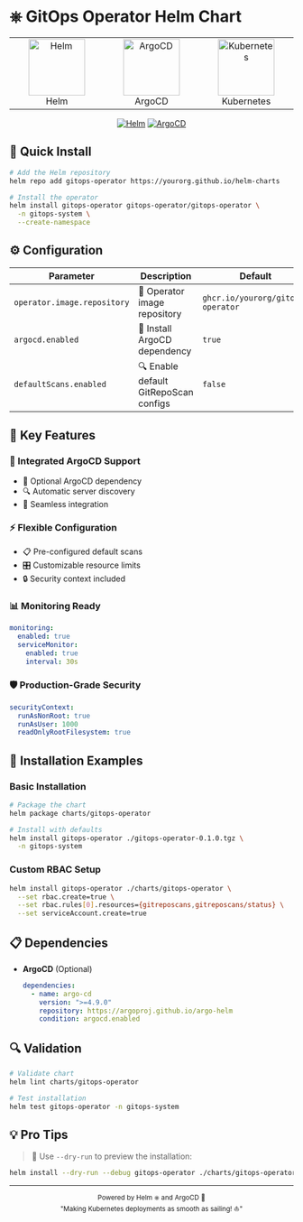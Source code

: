 # ⎈ GitOps Operator Helm Chart

<div align="center">
  <table>
    <tr align="center">
      <td width="200">
        <img src="https://helm.sh/img/helm.svg" width="100" alt="Helm">
        <br>Helm
      </td>
      <td width="200">
        <img src="https://cdn.iconscout.com/icon/free/png-256/argo-3628736-3029959.png" width="100" alt="ArgoCD">
        <br>ArgoCD
      </td>
      <td width="200">
        <img src="https://cdn.iconscout.com/icon/free/png-256/kubernetes-3628739-3030165.png" width="100" alt="Kubernetes">
        <br>Kubernetes
      </td>
    </tr>
  </table>

  [![Helm](https://img.shields.io/badge/Helm-3.8+-0F1689?style=for-the-badge&logo=helm&logoColor=white)](https://helm.sh)
  [![ArgoCD](https://img.shields.io/badge/ArgoCD-2.4+-EF7B4D?style=for-the-badge&logo=argo&logoColor=white)](https://argoproj.github.io/cd)
</div>

## 🚀 Quick Install

```bash
# Add the Helm repository
helm repo add gitops-operator https://yourorg.github.io/helm-charts

# Install the operator
helm install gitops-operator gitops-operator/gitops-operator \
  -n gitops-system \
  --create-namespace
```

## ⚙️ Configuration

| Parameter | Description | Default |
|-----------|-------------|---------|
| `operator.image.repository` | 🐳 Operator image repository | `ghcr.io/yourorg/gitops-operator` |
| `argocd.enabled` | 🔄 Install ArgoCD dependency | `true` |
| `defaultScans.enabled` | 🔍 Enable default GitRepoScan configs | `false` |

## 🎯 Key Features

### 🔄 Integrated ArgoCD Support
- 🔌 Optional ArgoCD dependency
- 🔍 Automatic server discovery
- 🔗 Seamless integration

### ⚡ Flexible Configuration
- 📋 Pre-configured default scans
- 🎛️ Customizable resource limits
- 🔒 Security context included

### 📊 Monitoring Ready
```yaml
monitoring:
  enabled: true
  serviceMonitor:
    enabled: true
    interval: 30s
```

### 🛡️ Production-Grade Security
```yaml
securityContext:
  runAsNonRoot: true
  runAsUser: 1000
  readOnlyRootFilesystem: true
```

## 🔧 Installation Examples

### Basic Installation
```bash
# Package the chart
helm package charts/gitops-operator

# Install with defaults
helm install gitops-operator ./gitops-operator-0.1.0.tgz \
  -n gitops-system
```

### Custom RBAC Setup
```bash
helm install gitops-operator ./charts/gitops-operator \
  --set rbac.create=true \
  --set rbac.rules[0].resources={gitreposcans,gitreposcans/status} \
  --set serviceAccount.create=true
```

## 📋 Dependencies

- **ArgoCD** (Optional)
  ```yaml
  dependencies:
    - name: argo-cd
      version: ">=4.9.0"
      repository: https://argoproj.github.io/argo-helm
      condition: argocd.enabled
  ```

## 🔍 Validation

```bash
# Validate chart
helm lint charts/gitops-operator

# Test installation
helm test gitops-operator -n gitops-system
```

## 💡 Pro Tips

> 💭 Use `--dry-run` to preview the installation:
```bash
helm install --dry-run --debug gitops-operator ./charts/gitops-operator
```

---
<div align="center">
  <sub>Powered by Helm ⎈ and ArgoCD 🔄</sub>
  <br>
  <sub>"Making Kubernetes deployments as smooth as sailing! ⛵"</sub>
</div>
